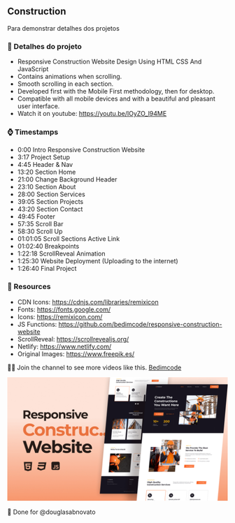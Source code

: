 ## Construction

Para demonstrar detalhes dos projetos

### 🔗 Detalhes do projeto

- Responsive Construction Website Design Using HTML CSS And JavaScript
- Contains animations when scrolling.
- Smooth scrolling in each section.
- Developed first with the Mobile First methodology, then for desktop.
- Compatible with all mobile devices and with a beautiful and pleasant user interface.
- Watch it on youtube: https://youtu.be/IOyZO_l94ME 

### ⌚ Timestamps

- 0:00 Intro Responsive Construction Website
- 3:17 Project Setup
- 4:45 Header & Nav
- 13:20 Section Home
- 21:00 Change Background Header
- 23:10 Section About
- 28:00 Section Services
- 39:05 Section Projects
- 43:20 Section Contact
- 49:45 Footer
- 57:35 Scroll Bar
- 58:30 Scroll Up
- 01:01:05 Scroll Sections Active Link
- 01:02:40 Breakpoints
- 1:22:18 ScrollReveal Animation
- 1:25:30 Website Deployment (Uploading to the internet)
- 1:26:40 Final Project

### 🔗 Resources

- CDN Icons: https://cdnjs.com/libraries/remixicon
- Fonts: https://fonts.google.com/
- Icons: https://remixicon.com/
- JS Functions: https://github.com/bedimcode/responsive-construction-website
- ScrollReveal: https://scrollrevealjs.org/
- Netlify: https://www.netlify.com/
- Original Images: https://www.freepik.es/

💙💙 Join the channel to see more videos like this. [Bedimcode](https://www.youtube.com/@Bedimcode)

![preview img](/preview.png)

💙 Done for @douglasabnovato